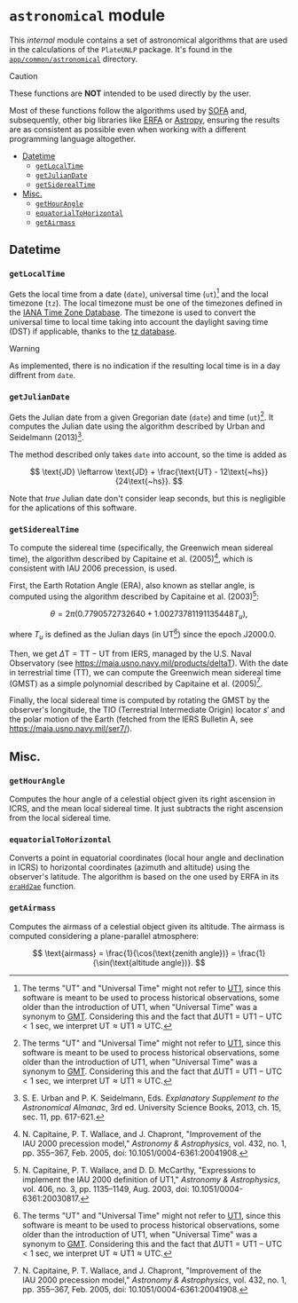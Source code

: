 # `astronomical` module

This _internal_ module contains a set of astronomical algorithms that are used in the calculations of the `PlateUNLP` package. It's found in the [`app/common/astronomical`](https://github.com/midusi/PlateUNLP/tree/main/app/common/astronomical) directory.

> [!CAUTION]
> These functions are **NOT** intended to be used directly by the user.

Most of these functions follow the algorithms used by [SOFA](https://www.iausofa.org) and, subsequently, other big libraries like [ERFA](https://github.com/liberfa/erfa) or [Astropy](https://www.astropy.org/), ensuring the results are as consistent as possible even when working with a different programming language altogether.

* [Datetime](#datetime)
  * [`getLocalTime`](#getlocaltime)
  * [`getJulianDate`](#getjuliandate)
  * [`getSiderealTime`](#getsiderealtime)
* [Misc.](#misc)
  * [`getHourAngle`](#gethourangle)
  * [`equatorialToHorizontal`](#equatorialtohorizontal)
  * [`getAirmass`](#getairmass)

## Datetime

### `getLocalTime`

Gets the local time from a date (`date`), universal time (`ut`)[^ut-note] and the local timezone (`tz`). The local timezone must be one of the timezones defined in the [IANA Time Zone Database](https://www.iana.org/time-zones). The timezone is used to convert the universal time to local time taking into account the daylight saving time (DST) if applicable, thanks to the [tz database](https://en.wikipedia.org/wiki/Tz_database).

> [!WARNING]
> As implemented, there is no indication if the resulting local time is in a day diffrent from `date`.


### `getJulianDate`

Gets the Julian date from a given Gregorian date (`date`) and time (`ut`)[^ut-note]. It computes the Julian date using the algorithm described by Urban and Seidelmann (2013)[^almanac].

The method described only takes `date` into account, so the time is added as

$$
  \text{JD} \leftarrow \text{JD} + \frac{\text{UT} - 12\text{~hs}}{24\text{~hs}}.
$$

Note that _true_ Julian date don't consider leap seconds, but this is negligible for the aplications of this software.

### `getSiderealTime`

To compute the sidereal time (specifically, the Greenwich mean sidereal time), the algorithm described by Capitaine et al. (2005)[^capitaine2005], which is consistent with IAU 2006 precession, is used.
  
First, the Earth Rotation Angle (ERA), also known as stellar angle, is computed using the algorithm described by Capitaine et al. (2003)[^capitaine2003]:

$$
  \theta = 2\pi(0.7790572732640 + 1.00273781191135448 T_u),
$$

where $T_u$ is defined as the Julian days (in UT[^ut-note]) since the epoch J2000.0.

Then, we get $\Delta\text{T} = \text{TT} - \text{UT}$ from IERS, managed by the U.S. Naval Observatory (see https://maia.usno.navy.mil/products/deltaT). With the date in terrestrial time (TT), we can compute the Greenwich mean sidereal time (GMST) as a simple polynomial described by Capitaine et al. (2005)[^capitaine2005].

Finally, the local sidereal time is computed by rotating the GMST by the observer's longitude, the TIO (Terrestrial Intermediate Origin) locator $s'$ and the polar motion of the Earth (fetched from the IERS Bulletin A, see https://maia.usno.navy.mil/ser7/).

## Misc.

### `getHourAngle`

Computes the hour angle of a celestial object given its right ascension in ICRS, and the mean local sidereal time. It just subtracts the right ascension from the local sidereal time.

### `equatorialToHorizontal`

Converts a point in equatorial coordinates (local hour angle and declination in ICRS) to horizontal coordinates (azimuth and altitude) using the observer's latitude. The algorithm is based on the one used by ERFA in its [`eraHd2ae`](https://github.com/liberfa/erfa/blob/df9f5c4ec8acc5c9fdf45fd1fe5b75af005abb0c/src/hd2ae.c) function.

### `getAirmass`

Computes the airmass of a celestial object given its altitude. The airmass is computed considering a plane-parallel atmosphere:

$$
  \text{airmass} = \frac{1}{\cos(\text{zenith angle})} = \frac{1}{\sin(\text{altitude angle})}.
$$

[^almanac]: S. E. Urban and P. K. Seidelmann, Eds. _Explanatory Supplement to the Astronomical Almanac_, 3rd ed. University Science Books, 2013, ch. 15, sec. 11, pp. 617-621.
[^capitaine2003]: N. Capitaine, P. T. Wallace, and D. D. McCarthy, "Expressions to implement the IAU 2000 definition of UT1," _Astronomy & Astrophysics_, vol. 406, no. 3, pp. 1135–1149, Aug. 2003, doi: 10.1051/0004-6361:20030817.
[^capitaine2005]: N. Capitaine, P. T. Wallace, and J. Chapront, "Improvement of the IAU 2000 precession model," _Astronomy & Astrophysics_, vol. 432, no. 1, pp. 355–367, Feb. 2005, doi: 10.1051/0004-6361:20041908.
[^ut-note]: The terms "UT" and "Universal Time" might not refer to [UT1](https://en.wikipedia.org/wiki/Universal_Time), since this software is meant to be used to process historical observations, some older than the introduction of UT1, when "Universal Time" was a synonym to [GMT](https://en.wikipedia.org/wiki/Greenwich_Mean_Time). Considering this and the fact that $\Delta \text{UT1} = \text{UT1} - \text{UTC} < 1\text{~sec}$, we interpret $\text{UT} \approx \text{UT1} \approx \text{UTC}$.